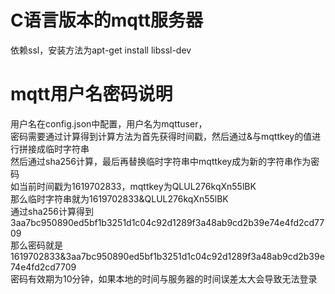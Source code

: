 # C语言版本的mqtt服务器
依赖ssl，安装方法为apt-get install libssl-dev  
# mqtt用户名密码说明
用户名在config.json中配置，用户名为mqttuser，  
密码需要通过计算得到计算方法为首先获得时间戳，然后通过&与mqttkey的值进行拼接成临时字符串  
然后通过sha256计算，最后再替换临时字符串中mqttkey成为新的字符串作为密码  
如当前时间戳为1619702833，mqttkey为QLUL276kqXn55lBK  
那么临时字符串就为1619702833&QLUL276kqXn55lBK  
通过sha256计算得到3aa7bc950890ed5bf1b3251d1c04c92d1289f3a48ab9cd2b39e74e4fd2cd7709  
那么密码就是1619702833&3aa7bc950890ed5bf1b3251d1c04c92d1289f3a48ab9cd2b39e74e4fd2cd7709  
密码有效期为10分钟，如果本地的时间与服务器的时间误差太大会导致无法登录  
